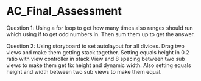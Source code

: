 # AC_Final_Assessment
Question 1:
Using a for loop to get how many times also ranges should run which using if to get odd numbers in.
Then sum them up to get the answer.

Question 2:
Using storyboard to set autolayout for all divices. Drag two views and make them getting stack together.
Setting equals height in 0.2 ratio with view controller in stack View and 8 spacing between two sub views to make them get
fix height and dynamic width. Also setting equals height and width between two sub views to make them equal.

